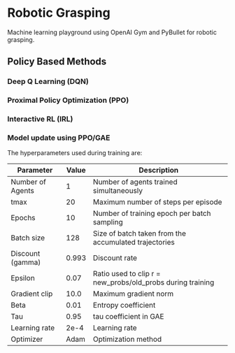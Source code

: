 # Robotic Grasping
Machine learning playground using OpenAI Gym and PyBullet for robotic grasping.

## Policy Based Methods
### Deep Q Learning (DQN)
### Proximal Policy Optimization (PPO)
### Interactive RL (IRL)

### Model update using PPO/GAE
The hyperparameters used during training are:

Parameter | Value | Description
------------ | ------------- | -------------
Number of Agents | 1 | Number of agents trained simultaneously
tmax | 20 | Maximum number of steps per episode
Epochs | 10 | Number of training epoch per batch sampling
Batch size | 128 | Size of batch taken from the accumulated  trajectories
Discount (gamma) | 0.993 | Discount rate 
Epsilon | 0.07 | Ratio used to clip r = new_probs/old_probs during training
Gradient clip | 10.0 | Maximum gradient norm 
Beta | 0.01 | Entropy coefficient 
Tau | 0.95 | tau coefficient in GAE
Learning rate | 2e-4 | Learning rate 
Optimizer | Adam | Optimization method